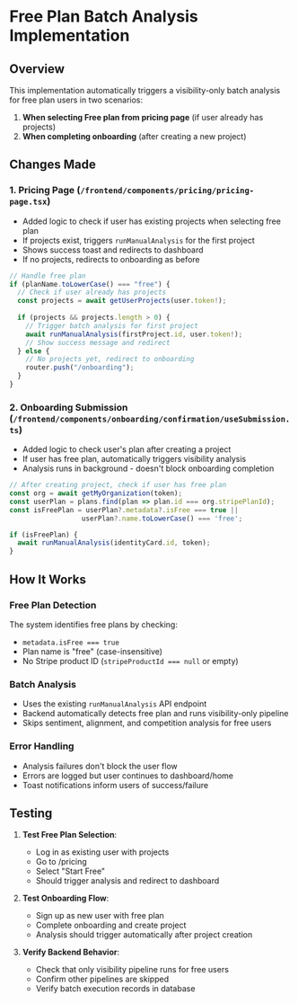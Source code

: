 # Free Plan Batch Analysis Implementation

## Overview
This implementation automatically triggers a visibility-only batch analysis for free plan users in two scenarios:

1. **When selecting Free plan from pricing page** (if user already has projects)
2. **When completing onboarding** (after creating a new project)

## Changes Made

### 1. Pricing Page (`/frontend/components/pricing/pricing-page.tsx`)
- Added logic to check if user has existing projects when selecting free plan
- If projects exist, triggers `runManualAnalysis` for the first project
- Shows success toast and redirects to dashboard
- If no projects, redirects to onboarding as before

```typescript
// Handle free plan
if (planName.toLowerCase() === "free") {
  // Check if user already has projects
  const projects = await getUserProjects(user.token!);
  
  if (projects && projects.length > 0) {
    // Trigger batch analysis for first project
    await runManualAnalysis(firstProject.id, user.token!);
    // Show success message and redirect
  } else {
    // No projects yet, redirect to onboarding
    router.push("/onboarding");
  }
}
```

### 2. Onboarding Submission (`/frontend/components/onboarding/confirmation/useSubmission.ts`)
- Added logic to check user's plan after creating a project
- If user has free plan, automatically triggers visibility analysis
- Analysis runs in background - doesn't block onboarding completion

```typescript
// After creating project, check if user has free plan
const org = await getMyOrganization(token);
const userPlan = plans.find(plan => plan.id === org.stripePlanId);
const isFreePlan = userPlan?.metadata?.isFree === true || 
                  userPlan?.name.toLowerCase() === 'free';

if (isFreePlan) {
  await runManualAnalysis(identityCard.id, token);
}
```

## How It Works

### Free Plan Detection
The system identifies free plans by checking:
- `metadata.isFree === true`
- Plan name is "free" (case-insensitive)
- No Stripe product ID (`stripeProductId === null` or empty)

### Batch Analysis
- Uses the existing `runManualAnalysis` API endpoint
- Backend automatically detects free plan and runs visibility-only pipeline
- Skips sentiment, alignment, and competition analysis for free users

### Error Handling
- Analysis failures don't block the user flow
- Errors are logged but user continues to dashboard/home
- Toast notifications inform users of success/failure

## Testing

1. **Test Free Plan Selection**:
   - Log in as existing user with projects
   - Go to /pricing
   - Select "Start Free" 
   - Should trigger analysis and redirect to dashboard

2. **Test Onboarding Flow**:
   - Sign up as new user with free plan
   - Complete onboarding and create project
   - Analysis should trigger automatically after project creation

3. **Verify Backend Behavior**:
   - Check that only visibility pipeline runs for free users
   - Confirm other pipelines are skipped
   - Verify batch execution records in database